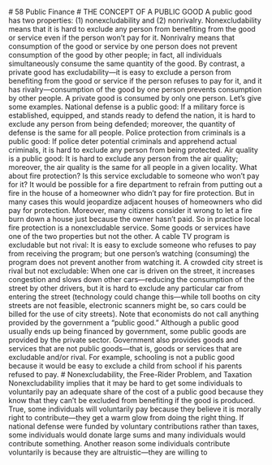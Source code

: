 \# 58 Public Finance # THE CONCEPT OF A PUBLIC GOOD A public good has two properties: (1) nonexcludability and (2) nonrivalry. Nonexcludability means that it is hard to exclude any person from benefiting from the good or service even if the person won’t pay for it. Nonrivalry means that consumption of the good or service by one person does not prevent consumption of the good by other people; in fact, all individuals simultaneously consume the same quantity of the good. By contrast, a private good has excludability—it is easy to exclude a person from benefiting from the good or service if the person refuses to pay for it, and it has rivalry—consumption of the good by one person prevents consumption by other people. A private good is consumed by only one person. Let’s give some examples. National defense is a public good: If a military force is established, equipped, and stands ready to defend the nation, it is hard to exclude any person from being defended; moreover, the quantity of defense is the same for all people. Police protection from criminals is a public good: If police deter potential criminals and apprehend actual criminals, it is hard to exclude any person from being protected. Air quality is a public good: It is hard to exclude any person from the air quality; moreover, the air quality is the same for all people in a given locality. What about fire protection? Is this service excludable to someone who won’t pay for it? It would be possible for a fire department to refrain from putting out a fire in the house of a homeowner who didn’t pay for fire protection. But in many cases this would jeopardize adjacent houses of homeowners who did pay for protection. Moreover, many citizens consider it wrong to let a fire burn down a house just because the owner hasn’t paid. So in practice local fire protection is a nonexcludable service. Some goods or services have one of the two properties but not the other. A cable TV program is excludable but not rival: It is easy to exclude someone who refuses to pay from receiving the program; but one person’s watching (consuming) the program does not prevent another from watching it. A crowded city street is rival but not excludable: When one car is driven on the street, it increases congestion and slows down other cars—reducing the consumption of the street by other drivers, but it is hard to exclude any particular car from entering the street (technology could change this—while toll booths on city streets are not feasible, electronic scanners might be, so cars could be billed for the use of city streets). Note that economists do not call anything provided by the government a “public good.” Although a public good usually ends up being financed by government, some public goods are provided by the private sector. Government also provides goods and services that are not public goods—that is, goods or services that are excludable and/or rival. For example, schooling is not a public good because it would be easy to exclude a child from school if his parents refused to pay. # Nonexcludability, the Free-Rider Problem, and Taxation Nonexcludability implies that it may be hard to get some individuals to voluntarily pay an adequate share of the cost of a public good because they know that they can’t be excluded from benefiting if the good is produced. True, some individuals will voluntarily pay because they believe it is morally right to contribute—they get a warm glow from doing the right thing. If national defense were funded by voluntary contributions rather than taxes, some individuals would donate large sums and many individuals would contribute something. Another reason some individuals contribute voluntarily is because they are altruistic—they are willing to